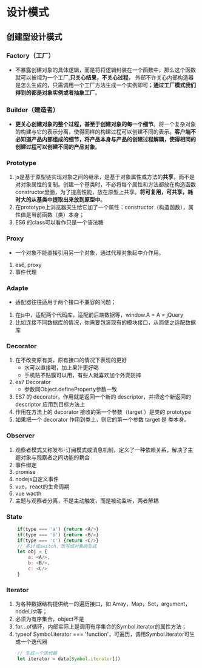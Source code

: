 #  设计模式

## 创建型设计模式
### Factory（工厂）
* 不暴露创建对象的具体逻辑，而是将将逻辑封装在一个函数中，那么这个函数就可以被视为一个工厂,**只关心结果，不关心过程**， 外部不许关心内部构造器是怎么生成的，只需调用一个工厂方法生成一个实例即可；**通过工厂模式我们得到的都是对象实例或者抽象工厂**。

### Builder（建造者）
* **更关心创建对象的整个过程，甚至于创建对象的每一个细节**。将一个复杂对象的构建与它的表示分离，使得同样的构建过程可以创建不同的表示。**客户端不必知道产品内部组成的细节，将产品本身与产品的创建过程解耦，使得相同的创建过程可以创建不同的产品对象**。

### Prototype
1. js是基于原型链实现对象之间的继承，是基于对象属性或方法的**共享**，而不是对对象属性的复制。创建一个基类时，不必将每个属性和方法都放在构造函数constructor里面，为了提高性能，放在原型上共享。**将可复用，可共享，耗时大的从基类中提取出来放到原型中**。
2. 在prototype上浏览器天生给它加了一个属性：constructor（构造函数），属性值是当前函数（类）本身；
3. ES6 的class可以看作只是一个语法糖

### Proxy
* 一个对象不能直接引用另一个对象，通过代理对象起中介作用。
1. es6, proxy
2. 事件代理

### Adapte
* 适配器往往适用于两个接口不兼容的问题；
1. 在js中，适配两个代码库，适配前后端数据等，window.A = A = jQuery
2. 比如连接不同数据库的情况，你需要包装现有的模块接口，从而使之适配数据库 

### Decorator
1. 在不改变原有类，原有接口的情况下表现的更好
   - 水可以直接喝，加上果汁更好喝
   - 手机贴不贴膜可以用，有些人就喜欢加个外壳防摔
2. es7 Decorator
   - 参数同Object.defineProperty参数一致
3. ES7 的 decorator，作用就是返回一个新的 descriptor，并把这个新返回的 descriptor 应用到目标方法上
4. 作用在方法上的 decorator 接收的第一个参数（target ）是类的 prototype
5. 如果把一个 decorator 作用到类上，则它的第一个参数 target 是 类本身。

### Observer
1. 观察者模式又称发布-订阅模式或消息机制，定义了一种依赖关系，解决了主题对象与观察者之间功能的耦合
2. 事件绑定
3. promise
4. nodejs自定义事件
5. vue，react的生命周期
6. vue wacth
7. 主题与观察者分离，不是主动触发，而是被动监听，两者解耦

### State

```js
    if(type === 'a') {return <A/>}
    if(type === 'b') {return <B/>}
    if(type === 'c') {return <C/>}
    // 多if或switch，改写成对象的形式
    let obj = {
        a: <A/>,
        b: <B/>,
        c: <C/>
    }
```

### Iterator
1. 为各种数据结构提供统一的遍历接口，如 Array，Map，Set，argument，nodeList等；
2. 必须为有序集合，object不是
3. for...of循环，内部实际上是调用有序集合的Symbol.iterator的属性方法；
4. typeof Symbol.iterator === 'function'，可遍历，调用Symbol.iterator可生成一个迭代器
```js
    // 生成一个迭代器 
    let iterator = data[Symbol.iterator]()
```


